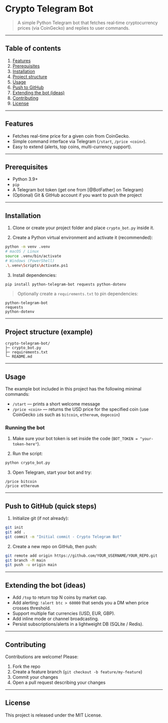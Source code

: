 # Crypto Telegram Bot

> A simple Python Telegram bot that fetches real‑time cryptocurrency prices (via CoinGecko) and replies to user commands.

---

## Table of contents

1. [Features](#features)
2. [Prerequisites](#prerequisites)
3. [Installation](#installation)
4. [Project structure](#project-structure)
5. [Usage](#usage)
6. [Push to GitHub](#push-to-github)
7. [Extending the bot (ideas)](#extending-the-bot-ideas)
8. [Contributing](#contributing)
9. [License](#license)

---

## Features

* Fetches real-time price for a given coin from CoinGecko.
* Simple command interface via Telegram (`/start`, `/price <coin>`).
* Easy to extend (alerts, top coins, multi-currency support).

---

## Prerequisites

* Python 3.9+
* `pip`
* A Telegram bot token (get one from \[@BotFather] on Telegram)
* (Optional) Git & GitHub account if you want to push the project

---

## Installation

1. Clone or create your project folder and place `crypto_bot.py` inside it.

2. Create a Python virtual environment and activate it (recommended):

```bash
python -m venv .venv
# macOS / Linux
source .venv/bin/activate
# Windows (PowerShell)
.\.venv\Scripts\Activate.ps1
```

3. Install dependencies:

```bash
pip install python-telegram-bot requests python-dotenv
```

> Optionally create a `requirements.txt` to pin dependencies:

```text
python-telegram-bot
requests
python-dotenv
```

---

## Project structure (example)

```
crypto-telegram-bot/
├─ crypto_bot.py
├─ requirements.txt
└─ README.md
```

---

## Usage

The example bot included in this project has the following minimal commands:

* `/start` — prints a short welcome message
* `/price <coin>` — returns the USD price for the specified coin (use CoinGecko `id`s such as `bitcoin`, `ethereum`, `dogecoin`)

### Running the bot

1. Make sure your bot token is set inside the code (`BOT_TOKEN = "your-token-here"`).

2. Run the script:

```bash
python crypto_bot.py
```

3. Open Telegram, start your bot and try:

```
/price bitcoin
/price ethereum
```

---

## Push to GitHub (quick steps)

1. Initialize git (if not already):

```bash
git init
git add .
git commit -m "Initial commit - Crypto Telegram Bot"
```

2. Create a new repo on GitHub, then push:

```bash
git remote add origin https://github.com/YOUR_USERNAME/YOUR_REPO.git
git branch -M main
git push -u origin main
```

---

## Extending the bot (ideas)

* Add `/top` to return top N coins by market cap.
* Add alerting: `!alert btc > 60000` that sends you a DM when price crosses threshold.
* Support multiple fiat currencies (USD, EUR, GBP).
* Add inline mode or channel broadcasting.
* Persist subscriptions/alerts in a lightweight DB (SQLite / Redis).

---

## Contributing

Contributions are welcome! Please:

1. Fork the repo
2. Create a feature branch (`git checkout -b feature/my-feature`)
3. Commit your changes
4. Open a pull request describing your changes

---

## License

This project is released under the MIT License.
